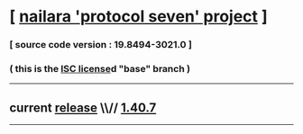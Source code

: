 
# [ [nailara 'protocol seven' project](http://src.nailara.net/) ]

### [ source code version : 19.8494-3021.0 ]

### ( this is the [ISC license](license)d "base" branch )
---
## current [release](https://github.com/anotherlink/nailara/releases) \\\\// [1.40.7](https://github.com/anotherlink/nailara/releases/tag/1.40.7)
---
